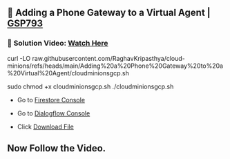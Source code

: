 

## 🚀 Adding a Phone Gateway to a Virtual Agent | [GSP793](http://cloudskillsboost.google/focuses/12038?parent=catalog)

### 🔗 **Solution Video:** [Watch Here](https://youtu.be/mqhU55z07is)


curl -LO raw.githubusercontent.com/RaghavKripasthya/cloud-minions/refs/heads/main/Adding%20a%20Phone%20Gateway%20to%20a%20Virtual%20Agent/cloudminionsgcp.sh

sudo chmod +x cloudminionsgcp.sh
./cloudminionsgcp.sh


- Go to  [Firestore Console](https://console.cloud.google.com/firestore/databases?project=)


- Go to  [Dialogflow Console](https://dialogflow.cloud.google.com/)

- Click  [Download File](https://github.com/quiccklabs/Labs_solutions/blob/master/Adding%20a%20Phone%20Gateway%20to%20a%20Virtual%20Agent/pigeon-travel-gsp-793-cloud-function/quicklab.zip) 


## Now Follow the Video.





